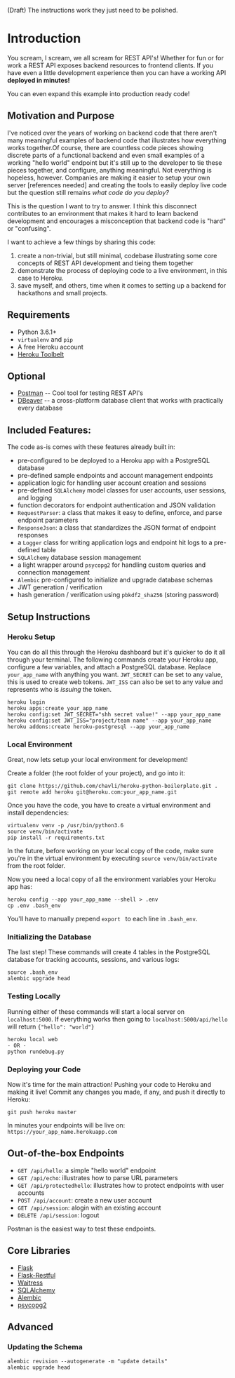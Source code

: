 (Draft) The instructions work they just need to be polished.

# Introduction
You scream, I scream, we all scream for REST API's! Whether for fun or for work a REST API exposes
backend resources to frontend clients. If you have even a little development experience then you can
have a working API **deployed in minutes!**

You can even expand this example into production ready code!

## Motivation and Purpose
I've noticed over the years of working on backend code that there aren't many meaningful examples
of backend code that illustrates how everything works together.Of course, there are countless code pieces
 showing discrete parts of a functional backend and even small examples of a working
 "hello world" endpoint but it's still up to the developer to tie these pieces together, and
 configure, anything meaningful. Not everything is hopeless, however. Companies are making it easier to setup your own server [references needed] and creating the tools
 to easily deploy live code but the question still remains _what code do you deploy?_

This is the question I want to try to answer. I think this disconnect contributes to an environment
that makes it hard to learn backend development and encourages a misconception that backend code is
"hard" or "confusing".

I want to achieve a few things by sharing this code:
1. create a non-trivial, but still minimal, codebase illustrating some core concepts of REST API development and tieing them together
2. demonstrate the process of deploying code to a live environment, in this case to Heroku.
3. save myself, and others, time when it comes to setting up a backend for hackathons and small projects.


## Requirements
* Python 3.6.1+
* `virtualenv` and `pip`
* A free Heroku account
* [Heroku Toolbelt](https://devcenter.heroku.com/articles/heroku-cli)

## Optional
- [Postman](https://www.getpostman.com/) -- Cool tool for testing REST API's
- [DBeaver](http://dbeaver.jkiss.org/) -- a cross-platform database client that works with practically every database

## Included Features:
The code as-is comes with these features already built in:
* pre-configured to be deployed to a Heroku app with a PostgreSQL database
* pre-defined sample endpoints and account management endpoints
* application logic for handling user account creation and sessions
* pre-defined `SQLAlchemy` model classes for user accounts, user sessions, and logging
* function decorators for endpoint authentication and JSON validation
* `RequestParser`: a class that makes it easy to define, enforce, and parse endpoint parameters
* `ResponseJson`: a class that standardizes the JSON format of endpoint responses
* a `Logger` class for writing application logs and endpoint hit logs to a pre-defined table
* `SQLAlchemy` database session management
* a light wrapper around `psycopg2` for handling custom queries and connection management
* `Alembic` pre-configured to initialize and upgrade database schemas
* JWT generation / verification
* hash generation / verification using `pbkdf2_sha256` (storing password)


## Setup Instructions


### Heroku Setup
You can do all this through the Heroku dashboard but it's quicker to do it all through
your terminal. The following commands create your Heroku app, configure a few variables,
and attach a PostgreSQL database. Replace `your_app_name` with anything you want.
`JWT_SECRET` can be set to any value, this is used to create web tokens. `JWT_ISS`
can also be set to any value and represents who is _issuing_ the token.

```{bash}
heroku login
heroku apps:create your_app_name
heroku config:set JWT_SECRET="shh secret value!" --app your_app_name
heroku config:set JWT_ISS="project/team name" --app your_app_name
heroku addons:create heroku-postgresql --app your_app_name
```

### Local Environment
Great, now lets setup your local environment for development!

Create a folder (the root folder of your project), and go into it:
```
git clone https://github.com/chavli/heroku-python-boilerplate.git .
git remote add heroku git@heroku.com:your_app_name.git
```

Once you have the code, you have to create a virtual environment and install dependencies:
```{bash}
virtualenv venv -p /usr/bin/python3.6
source venv/bin/activate
pip install -r requirements.txt
```
In the future, before working on your local copy of the code, make sure you're in the virtual environment by executing `source venv/bin/activate` from the root folder.

Now you need a local copy of all the environment variables your Heroku app has:
```
heroku config --app your_app_name --shell > .env
cp .env .bash_env
```
You'll have to manually prepend `export ` to each line in `.bash_env`.


### Initializing the Database
The last step! These commands will create 4 tables in the PostgreSQL database for tracking accounts,
sessions, and various logs:
```
source .bash_env
alembic upgrade head
```

### Testing Locally
Running either of these commands will start a local server on `localhost:5000`. If everything works then going to
`localhost:5000/api/hello` will return `{"hello": "world"}`
```
heroku local web
- OR -
python rundebug.py
```

### Deploying your Code
Now it's time for the main attraction! Pushing your code to Heroku and making it live!
Commit any changes you made, if any, and push it directly to Heroku:
```
git push heroku master
```

In minutes your endpoints will be live on: `https://your_app_name.herokuapp.com`


## Out-of-the-box Endpoints

- `GET /api/hello`: a simple "hello world" endpoint
- `GET /api/echo`: illustrates how to parse URL parameters
- `GET /api/protectedhello`: illustrates how to protect endpoints with user accounts
- `POST /api/account`: create a new user account
- `GET /api/session`: alogin with an existing account
- `DELETE /api/session`: logout

Postman is the easiest way to test these endpoints.

## Core Libraries
* [Flask](http://flask.pocoo.org/)
* [Flask-Restful](https://flask-restful.readthedocs.io/en/0.3.5/)
* [Waitress](http://docs.pylonsproject.org/projects/waitress/en/latest/)
* [SQLAlchemy](https://www.sqlalchemy.org/)
* [Alembic](http://alembic.zzzcomputing.com/en/latest/)
* [psycopg2](http://initd.org/psycopg/)




## Advanced

### Updating the Schema
```
alembic revision --autogenerate -m "update details"
alembic upgrade head
```
